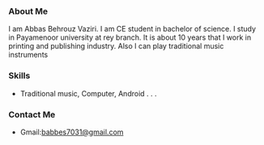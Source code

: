 ### About Me
I am Abbas Behrouz Vaziri. I am CE student in bachelor of science. I study in Payamenoor university at rey branch. It is about 10 years that I work in printing and publishing industry. Also  I can play traditional music instruments
### Skills
 + Traditional music, Computer, Android
.
.
.
### Contact Me
+ Gmail:babbes7031@gmail.com
